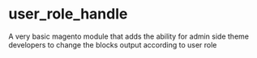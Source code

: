 user_role_handle
================

A very basic magento module that adds the ability for admin side theme developers to change the blocks output according to user role
